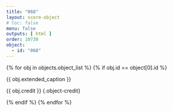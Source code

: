 ```yaml
---
title: "068"
layout: score-object
# toc: false
menu: false
outputs: [ html ]
order: 10730
object:
  - id: "068"
---
```


{% for obj in objects.object_list %}
{% if obj.id == object[0].id %}

{{ obj.extended_caption }}

{{ obj.credit }} {.object-credit}

{% endif %}
{% endfor %}
